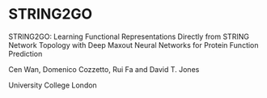 # STRING2GO

STRING2GO: Learning Functional Representations Directly from STRING Network Topology with Deep Maxout Neural Networks for Protein Function Prediction

Cen Wan, Domenico Cozzetto, Rui Fa and David T. Jones

University College London
